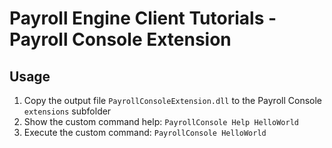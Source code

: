 # Payroll Engine Client Tutorials - Payroll Console Extension

## Usage
1. Copy the output file `PayrollConsoleExtension.dll` to the Payroll Console `extensions` subfolder
2. Show the custom command help: `PayrollConsole Help HelloWorld`
3. Execute the custom command: `PayrollConsole HelloWorld`
